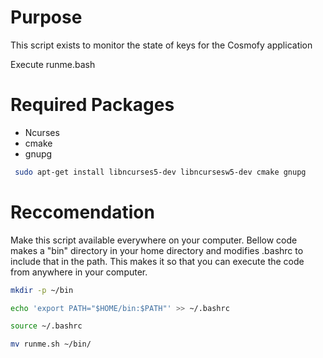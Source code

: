 # Purpose

This script exists to monitor the state of keys for the Cosmofy application

Execute runme.bash

# Required Packages

* Ncurses
* cmake
* gnupg

```bash
 sudo apt-get install libncurses5-dev libncursesw5-dev cmake gnupg
```

# Reccomendation

Make this script available everywhere on your computer. Bellow code makes a "bin" directory in your home directory and modifies .bashrc to include that in the path. This makes it so that you can execute the code from anywhere in your computer.

```bash
mkdir -p ~/bin

echo 'export PATH="$HOME/bin:$PATH"' >> ~/.bashrc

source ~/.bashrc

mv runme.sh ~/bin/
```
